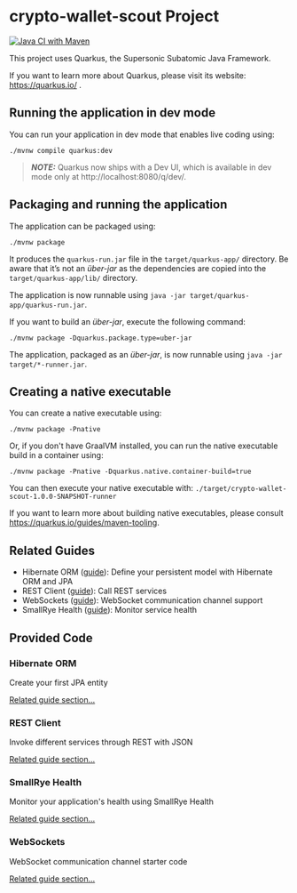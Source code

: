 # crypto-wallet-scout Project

[![Java CI with Maven](https://github.com/SitoCH/crypto-wallet-scout/actions/workflows/maven.yml/badge.svg)](https://github.com/SitoCH/crypto-wallet-scout/actions/workflows/maven.yml)

This project uses Quarkus, the Supersonic Subatomic Java Framework.

If you want to learn more about Quarkus, please visit its website: https://quarkus.io/ .

## Running the application in dev mode

You can run your application in dev mode that enables live coding using:
```shell script
./mvnw compile quarkus:dev
```

> **_NOTE:_**  Quarkus now ships with a Dev UI, which is available in dev mode only at http://localhost:8080/q/dev/.

## Packaging and running the application

The application can be packaged using:
```shell script
./mvnw package
```
It produces the `quarkus-run.jar` file in the `target/quarkus-app/` directory.
Be aware that it’s not an _über-jar_ as the dependencies are copied into the `target/quarkus-app/lib/` directory.

The application is now runnable using `java -jar target/quarkus-app/quarkus-run.jar`.

If you want to build an _über-jar_, execute the following command:
```shell script
./mvnw package -Dquarkus.package.type=uber-jar
```

The application, packaged as an _über-jar_, is now runnable using `java -jar target/*-runner.jar`.

## Creating a native executable

You can create a native executable using: 
```shell script
./mvnw package -Pnative
```

Or, if you don't have GraalVM installed, you can run the native executable build in a container using: 
```shell script
./mvnw package -Pnative -Dquarkus.native.container-build=true
```

You can then execute your native executable with: `./target/crypto-wallet-scout-1.0.0-SNAPSHOT-runner`

If you want to learn more about building native executables, please consult https://quarkus.io/guides/maven-tooling.

## Related Guides

- Hibernate ORM ([guide](https://quarkus.io/guides/hibernate-orm)): Define your persistent model with Hibernate ORM and JPA
- REST Client ([guide](https://quarkus.io/guides/rest-client)): Call REST services
- WebSockets ([guide](https://quarkus.io/guides/websockets)): WebSocket communication channel support
- SmallRye Health ([guide](https://quarkus.io/guides/microprofile-health)): Monitor service health

## Provided Code

### Hibernate ORM

Create your first JPA entity

[Related guide section...](https://quarkus.io/guides/hibernate-orm)

### REST Client

Invoke different services through REST with JSON

[Related guide section...](https://quarkus.io/guides/rest-client)

### SmallRye Health

Monitor your application's health using SmallRye Health

[Related guide section...](https://quarkus.io/guides/smallrye-health)

### WebSockets

WebSocket communication channel starter code

[Related guide section...](https://quarkus.io/guides/websockets)
